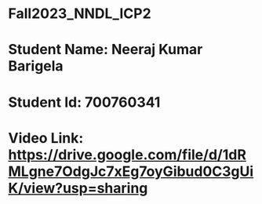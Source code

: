 # Fall2023_NNDL_ICP2
# Student Name: Neeraj Kumar Barigela
# Student Id: 700760341
# Video Link: https://drive.google.com/file/d/1dRMLgne7OdgJc7xEg7oyGibud0C3gUiK/view?usp=sharing
